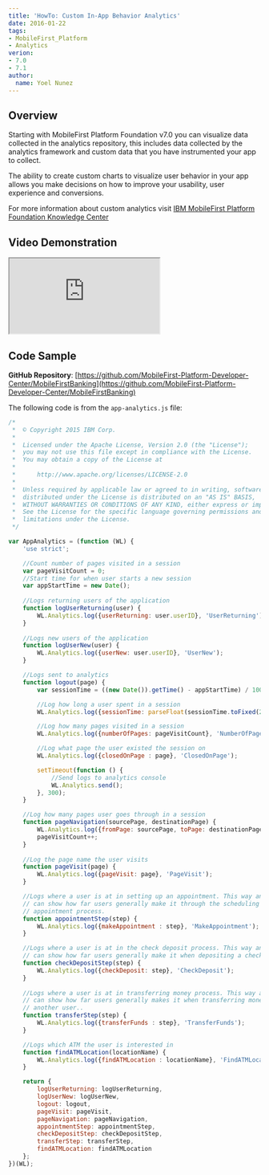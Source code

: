 ```yaml
---
title: 'HowTo: Custom In-App Behavior Analytics'
date: 2016-01-22
tags:
- MobileFirst_Platform
- Analytics
verion:
- 7.0
- 7.1
author:
  name: Yoel Nunez
---
```

## Overview

Starting with MobileFirst Platform Foundation v7.0 you can visualize data collected in the analytics repository, this includes data collected by the analytics framework and custom data that you have instrumented your app to collect.

The ability to create custom charts to visualize user behavior in your app allows you make decisions on how to improve your usability, user experience and conversions.

For more information about custom analytics visit [IBM MobileFirst Platform Foundation Knowledge Center](https://www-01.ibm.com/support/knowledgecenter/SSHS8R_7.1.0/com.ibm.worklight.monitor.doc/monitor/c_op_analytics_customanalytics.html?lang=en)

## Video Demonstration

<div class="sizer">
    <div class="embed-responsive embed-responsive-16by9">
        <iframe src="https://www.youtube.com/embed/knkNJIKv_Jk"></iframe>
    </div>
</div>

## Code Sample

**GitHub Repository**: [https://github.com/MobileFirst-Platform-Developer-Center/MobileFirstBanking](https://github.com/MobileFirst-Platform-Developer-Center/MobileFirstBanking)

The following code is from the <code>app-analytics.js</code> file:

```javascript
/*
 *  © Copyright 2015 IBM Corp.
 *  
 *  Licensed under the Apache License, Version 2.0 (the "License");
 *  you may not use this file except in compliance with the License.
 *  You may obtain a copy of the License at
 *  
 *      http://www.apache.org/licenses/LICENSE-2.0
 *  
 *  Unless required by applicable law or agreed to in writing, software
 *  distributed under the License is distributed on an "AS IS" BASIS,
 *  WITHOUT WARRANTIES OR CONDITIONS OF ANY KIND, either express or implied.
 *  See the License for the specific language governing permissions and
 *  limitations under the License.
 */

var AppAnalytics = (function (WL) {
    'use strict';

    //Count number of pages visited in a session
    var pageVisitCount = 0;
    //Start time for when user starts a new session
    var appStartTime = new Date();
    
    //Logs returning users of the application
    function logUserReturning(user) {
        WL.Analytics.log({userReturning: user.userID}, 'UserReturning');
    }
    
    //Logs new users of the application
    function logUserNew(user) {
        WL.Analytics.log({userNew: user.userID}, 'UserNew');
    }

    //Logs sent to analytics
    function logout(page) {
        var sessionTime = ((new Date()).getTime() - appStartTime) / 1000 / 60;

        //Log how long a user spent in a session
		WL.Analytics.log({sessionTime: parseFloat(sessionTime.toFixed(2))}, 'SessionTime');

        //Log how many pages visited in a session
		WL.Analytics.log({numberOfPages: pageVisitCount}, 'NumberOfPages');

        //Log what page the user existed the session on
        WL.Analytics.log({closedOnPage : page}, 'ClosedOnPage');

        setTimeout(function () {
            //Send logs to analytics console
            WL.Analytics.send();
        }, 300);
    }

    //Log how many pages user goes through in a session
    function pageNavigation(sourcePage, destinationPage) {
        WL.Analytics.log({fromPage: sourcePage, toPage: destinationPage}, 'PageTransition');
        pageVisitCount++;
    }
    
    //Log the page name the user visits
    function pageVisit(page) {
        WL.Analytics.log({pageVisit: page}, 'PageVisit');
    }

    //Logs where a user is at in setting up an appointment. This way analytics
    // can show how far users generally make it through the scheduling
    // appointment process.
    function appointmentStep(step) {
        WL.Analytics.log({makeAppointment : step}, 'MakeAppointment');
    }

    //Logs where a user is at in the check deposit process. This way analytics
    // can show how far users generally make it when depositing a check.
    function checkDepositStep(step) {
        WL.Analytics.log({checkDeposit: step}, 'CheckDeposit');
    }
    
    //Logs where a user is at in transferring money process. This way analytics
    // can show how far users generally makes it when transferring money to
    // another user..
    function transferStep(step) {
        WL.Analytics.log({transferFunds : step}, 'TransferFunds');
    }

    //Logs which ATM the user is interested in
    function findATMLocation(locationName) {
        WL.Analytics.log({findATMLocation : locationName}, 'FindATMLocation');
    }

    return {
        logUserReturning: logUserReturning,
        logUserNew: logUserNew,
        logout: logout,
        pageVisit: pageVisit,
        pageNavigation: pageNavigation,
        appointmentStep: appointmentStep,
        checkDepositStep: checkDepositStep,
        transferStep: transferStep,
        findATMLocation: findATMLocation
    };
})(WL);
```